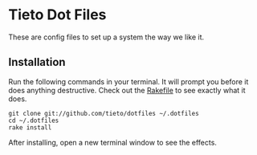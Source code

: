 # Tieto Dot Files

These are config files to set up a system the way we like it.


## Installation

Run the following commands in your terminal. It will prompt you before it does anything destructive. Check out the [Rakefile](https://github.com/tieto/dotfiles/blob/master/Rakefile) to see exactly what it does.

```terminal
git clone git://github.com/tieto/dotfiles ~/.dotfiles
cd ~/.dotfiles
rake install
```

After installing, open a new terminal window to see the effects.
